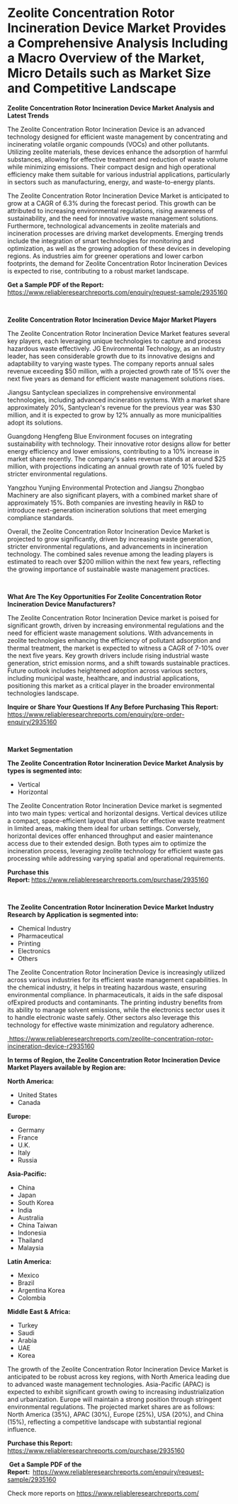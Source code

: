 <p><h1>Zeolite Concentration Rotor Incineration Device Market Provides a Comprehensive Analysis Including a Macro Overview of the Market, Micro Details such as Market Size and Competitive Landscape</h1></p><p><strong>Zeolite Concentration Rotor Incineration Device Market Analysis and Latest Trends</strong></p>
<p><p>The Zeolite Concentration Rotor Incineration Device is an advanced technology designed for efficient waste management by concentrating and incinerating volatile organic compounds (VOCs) and other pollutants. Utilizing zeolite materials, these devices enhance the adsorption of harmful substances, allowing for effective treatment and reduction of waste volume while minimizing emissions. Their compact design and high operational efficiency make them suitable for various industrial applications, particularly in sectors such as manufacturing, energy, and waste-to-energy plants.</p><p>The Zeolite Concentration Rotor Incineration Device Market is anticipated to grow at a CAGR of 6.3% during the forecast period. This growth can be attributed to increasing environmental regulations, rising awareness of sustainability, and the need for innovative waste management solutions. Furthermore, technological advancements in zeolite materials and incineration processes are driving market developments. Emerging trends include the integration of smart technologies for monitoring and optimization, as well as the growing adoption of these devices in developing regions. As industries aim for greener operations and lower carbon footprints, the demand for Zeolite Concentration Rotor Incineration Devices is expected to rise, contributing to a robust market landscape.</p></p>
<p><strong>Get a Sample PDF of the Report:&nbsp;</strong> <a href="https://www.reliableresearchreports.com/enquiry/request-sample/2935160?utm_campaign=2646&utm_medium=2&utm_source=Github&utm_content=ia&utm_term=14032025&utm_id=zeolite-concentration-rotor-incineration-device">https://www.reliableresearchreports.com/enquiry/request-sample/2935160</a></p>
<p>&nbsp;</p>
<p><strong>Zeolite Concentration Rotor Incineration Device Major Market Players</strong></p>
<p><p>The Zeolite Concentration Rotor Incineration Device Market features several key players, each leveraging unique technologies to capture and process hazardous waste effectively. JG Environmental Technology, as an industry leader, has seen considerable growth due to its innovative designs and adaptability to varying waste types. The company reports annual sales revenue exceeding $50 million, with a projected growth rate of 15% over the next five years as demand for efficient waste management solutions rises.</p><p>Jiangsu Santyclean specializes in comprehensive environmental technologies, including advanced incineration systems. With a market share approximately 20%, Santyclean's revenue for the previous year was $30 million, and it is expected to grow by 12% annually as more municipalities adopt its solutions.</p><p>Guangdong Hengfeng Blue Environment focuses on integrating sustainability with technology. Their innovative rotor designs allow for better energy efficiency and lower emissions, contributing to a 10% increase in market share recently. The company's sales revenue stands at around $25 million, with projections indicating an annual growth rate of 10% fueled by stricter environmental regulations.</p><p>Yangzhou Yunjing Environmental Protection and Jiangsu Zhongbao Machinery are also significant players, with a combined market share of approximately 15%. Both companies are investing heavily in R&D to introduce next-generation incineration solutions that meet emerging compliance standards.</p><p>Overall, the Zeolite Concentration Rotor Incineration Device Market is projected to grow significantly, driven by increasing waste generation, stricter environmental regulations, and advancements in incineration technology. The combined sales revenue among the leading players is estimated to reach over $200 million within the next few years, reflecting the growing importance of sustainable waste management practices.</p></p>
<p>&nbsp;</p>
<p><strong>What Are The Key Opportunities For Zeolite Concentration Rotor Incineration Device Manufacturers?</strong></p>
<p><p>The Zeolite Concentration Rotor Incineration Device market is poised for significant growth, driven by increasing environmental regulations and the need for efficient waste management solutions. With advancements in zeolite technologies enhancing the efficiency of pollutant adsorption and thermal treatment, the market is expected to witness a CAGR of 7-10% over the next five years. Key growth drivers include rising industrial waste generation, strict emission norms, and a shift towards sustainable practices. Future outlook includes heightened adoption across various sectors, including municipal waste, healthcare, and industrial applications, positioning this market as a critical player in the broader environmental technologies landscape.</p></p>
<p><strong>Inquire or Share Your Questions If Any Before Purchasing This Report:</strong> <a href="https://www.reliableresearchreports.com/enquiry/pre-order-enquiry/2935160?utm_campaign=2646&utm_medium=2&utm_source=Github&utm_content=ia&utm_term=14032025&utm_id=zeolite-concentration-rotor-incineration-device">https://www.reliableresearchreports.com/enquiry/pre-order-enquiry/2935160</a></p>
<p>&nbsp;</p>
<p><strong>Market Segmentation</strong></p>
<p><strong>The Zeolite Concentration Rotor Incineration Device Market Analysis by types is segmented into:</strong></p>
<p><ul><li>Vertical</li><li>Horizontal</li></ul></p>
<p><p>The Zeolite Concentration Rotor Incineration Device market is segmented into two main types: vertical and horizontal designs. Vertical devices utilize a compact, space-efficient layout that allows for effective waste treatment in limited areas, making them ideal for urban settings. Conversely, horizontal devices offer enhanced throughput and easier maintenance access due to their extended design. Both types aim to optimize the incineration process, leveraging zeolite technology for efficient waste gas processing while addressing varying spatial and operational requirements.</p></p>
<p><strong>Purchase this Report:&nbsp;</strong><a href="https://www.reliableresearchreports.com/purchase/2935160?utm_campaign=2646&utm_medium=2&utm_source=Github&utm_content=ia&utm_term=14032025&utm_id=zeolite-concentration-rotor-incineration-device">https://www.reliableresearchreports.com/purchase/2935160</a></p>
<p>&nbsp;</p>
<p><strong>The Zeolite Concentration Rotor Incineration Device Market Industry Research by Application is segmented into:</strong></p>
<p><ul><li>Chemical Industry</li><li>Pharmaceutical</li><li>Printing</li><li>Electronics</li><li>Others</li></ul></p>
<p><p>The Zeolite Concentration Rotor Incineration Device is increasingly utilized across various industries for its efficient waste management capabilities. In the chemical industry, it helps in treating hazardous waste, ensuring environmental compliance. In pharmaceuticals, it aids in the safe disposal ofExpired products and contaminants. The printing industry benefits from its ability to manage solvent emissions, while the electronics sector uses it to handle electronic waste safely. Other sectors also leverage this technology for effective waste minimization and regulatory adherence.</p></p>
<p><a href="https://www.reliableresearchreports.com/zeolite-concentration-rotor-incineration-device-r2935160?utm_campaign=2646&utm_medium=2&utm_source=Github&utm_content=ia&utm_term=14032025&utm_id=zeolite-concentration-rotor-incineration-device">&nbsp;https://www.reliableresearchreports.com/zeolite-concentration-rotor-incineration-device-r2935160</a></p>
<p><strong>In terms of Region, the Zeolite Concentration Rotor Incineration Device Market Players available by Region are:</strong></p>
<p>
    <p> <strong> North America: </strong>
        <ul>
            <li>United States</li>
            <li>Canada</li>
        </ul>
        </p> 
    <p> <strong> Europe: </strong>
        <ul>
            <li>Germany</li>
            <li>France</li>
            <li>U.K.</li>
            <li>Italy</li>
            <li>Russia</li>
        </ul>
        </p> 
    <p> <strong> Asia-Pacific: </strong>
        <ul>
            <li>China</li>
            <li>Japan</li>
            <li>South Korea</li>
            <li>India</li>
            <li>Australia</li>
            <li>China Taiwan</li>
            <li>Indonesia</li>
            <li>Thailand</li>
            <li>Malaysia</li>
        </ul>
        </p> 
    <p> <strong> Latin America: </strong>
        <ul>
            <li>Mexico</li>
            <li>Brazil</li>
            <li>Argentina Korea</li>
            <li>Colombia</li>
        </ul>
        </p> 
    <p> <strong> Middle East & Africa: </strong>
        <ul>
            <li>Turkey</li>
            <li>Saudi</li>
            <li>Arabia</li>
            <li>UAE</li>
            <li>Korea</li>
        </ul>
    </p>
    </p>
<p><p>The growth of the Zeolite Concentration Rotor Incineration Device Market is anticipated to be robust across key regions, with North America leading due to advanced waste management technologies. Asia-Pacific (APAC) is expected to exhibit significant growth owing to increasing industrialization and urbanization. Europe will maintain a strong position through stringent environmental regulations. The projected market shares are as follows: North America (35%), APAC (30%), Europe (25%), USA (20%), and China (15%), reflecting a competitive landscape with substantial regional influence.</p></p>
<p><strong>Purchase this Report: </strong><a href="https://www.reliableresearchreports.com/purchase/2935160?utm_campaign=2646&utm_medium=2&utm_source=Github&utm_content=ia&utm_term=14032025&utm_id=zeolite-concentration-rotor-incineration-device">https://www.reliableresearchreports.com/purchase/2935160</a></p>
<p>&nbsp;<strong>Get a Sample PDF of the Report:&nbsp;&nbsp;</strong><a href="https://www.reliableresearchreports.com/enquiry/request-sample/2935160?utm_campaign=2646&utm_medium=2&utm_source=Github&utm_content=ia&utm_term=14032025&utm_id=zeolite-concentration-rotor-incineration-device">https://www.reliableresearchreports.com/enquiry/request-sample/2935160</a></p>
<p><strong></strong></p>
<p>Check more reports on <a href="https://www.reliableresearchreports.com/?utm_campaign=2646&utm_medium=2&utm_source=Github&utm_content=ia&utm_term=14032025&utm_id=zeolite-concentration-rotor-incineration-device">https://www.reliableresearchreports.com/</a></p>